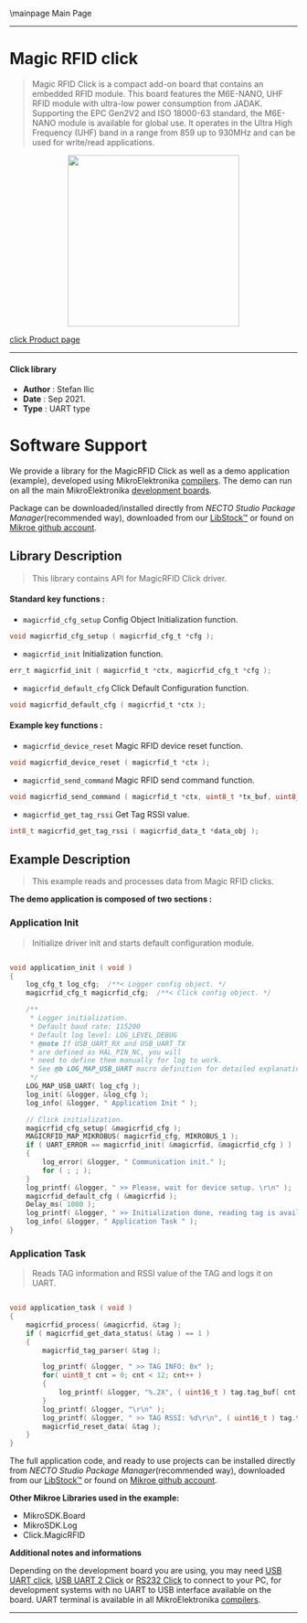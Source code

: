 \mainpage Main Page

---
# Magic RFID click

> Magic RFID Click is a compact add-on board that contains an embedded RFID module. This board features the M6E-NANO, UHF RFID module with ultra-low power consumption from JADAK. Supporting the EPC Gen2V2 and ISO 18000-63 standard, the M6E-NANO module is available for global use. It operates in the Ultra High Frequency (UHF) band in a range from 859 up to 930MHz and can be used for write/read applications.

<p align="center">
  <img src="https://download.mikroe.com/images/click_for_ide/magic_rfid_click.png" height=300px>
</p>

[click Product page](https://www.mikroe.com/magic-rfid-click)

---


#### Click library

- **Author**        : Stefan Ilic
- **Date**          : Sep 2021.
- **Type**          : UART type


# Software Support

We provide a library for the MagicRFID Click
as well as a demo application (example), developed using MikroElektronika
[compilers](https://www.mikroe.com/necto-studio).
The demo can run on all the main MikroElektronika [development boards](https://www.mikroe.com/development-boards).

Package can be downloaded/installed directly from *NECTO Studio Package Manager*(recommended way), downloaded from our [LibStock&trade;](https://libstock.mikroe.com) or found on [Mikroe github account](https://github.com/MikroElektronika/mikrosdk_click_v2/tree/master/clicks).

## Library Description

> This library contains API for MagicRFID Click driver.

#### Standard key functions :

- `magicrfid_cfg_setup` Config Object Initialization function.
```c
void magicrfid_cfg_setup ( magicrfid_cfg_t *cfg );
```

- `magicrfid_init` Initialization function.
```c
err_t magicrfid_init ( magicrfid_t *ctx, magicrfid_cfg_t *cfg );
```

- `magicrfid_default_cfg` Click Default Configuration function.
```c
void magicrfid_default_cfg ( magicrfid_t *ctx );
```

#### Example key functions :

- `magicrfid_device_reset` Magic RFID device reset function.
```c
void magicrfid_device_reset ( magicrfid_t *ctx );
```

- `magicrfid_send_command` Magic RFID send command function.
```c
void magicrfid_send_command ( magicrfid_t *ctx, uint8_t *tx_buf, uint8_t len );
```

- `magicrfid_get_tag_rssi` Get Tag RSSI value.
```c
int8_t magicrfid_get_tag_rssi ( magicrfid_data_t *data_obj );
```

## Example Description

> This example reads and processes data from Magic RFID clicks.

**The demo application is composed of two sections :**

### Application Init

> Initialize driver init and starts default configuration module.

```c

void application_init ( void ) 
{
    log_cfg_t log_cfg;  /**< Logger config object. */
    magicrfid_cfg_t magicrfid_cfg;  /**< Click config object. */

    /** 
     * Logger initialization.
     * Default baud rate: 115200
     * Default log level: LOG_LEVEL_DEBUG
     * @note If USB_UART_RX and USB_UART_TX 
     * are defined as HAL_PIN_NC, you will 
     * need to define them manually for log to work. 
     * See @b LOG_MAP_USB_UART macro definition for detailed explanation.
     */
    LOG_MAP_USB_UART( log_cfg );
    log_init( &logger, &log_cfg );
    log_info( &logger, " Application Init " );

    // Click initialization.
    magicrfid_cfg_setup( &magicrfid_cfg );
    MAGICRFID_MAP_MIKROBUS( magicrfid_cfg, MIKROBUS_1 );
    if ( UART_ERROR == magicrfid_init( &magicrfid, &magicrfid_cfg ) ) 
    {
        log_error( &logger, " Communication init." );
        for ( ; ; );
    }
    log_printf( &logger, " >> Please, wait for device setup. \r\n" );
    magicrfid_default_cfg ( &magicrfid );
    Delay_ms( 1000 );
    log_printf( &logger, " >> Initialization done, reading tag is available. \r\n" );
    log_info( &logger, " Application Task " );
}

```

### Application Task

> Reads TAG information and RSSI value of the TAG and logs it on UART.

```c

void application_task ( void ) 
{
    magicrfid_process( &magicrfid, &tag );
    if ( magicrfid_get_data_status( &tag ) == 1 ) 
    {
        magicrfid_tag_parser( &tag );

        log_printf( &logger, " >> TAG INFO: 0x" );
        for( uint8_t cnt = 0; cnt < 12; cnt++ ) 
        {
            log_printf( &logger, "%.2X", ( uint16_t ) tag.tag_buf[ cnt ] );
        }
        log_printf( &logger, "\r\n" );
        log_printf( &logger, " >> TAG RSSI: %d\r\n", ( uint16_t ) tag.tag_rssi );
        magicrfid_reset_data( &tag );
    }
}

```


The full application code, and ready to use projects can be installed directly from *NECTO Studio Package Manager*(recommended way), downloaded from our [LibStock&trade;](https://libstock.mikroe.com) or found on [Mikroe github account](https://github.com/MikroElektronika/mikrosdk_click_v2/tree/master/clicks).

**Other Mikroe Libraries used in the example:**

- MikroSDK.Board
- MikroSDK.Log
- Click.MagicRFID

**Additional notes and informations**

Depending on the development board you are using, you may need
[USB UART click](https://www.mikroe.com/usb-uart-click),
[USB UART 2 Click](https://www.mikroe.com/usb-uart-2-click) or
[RS232 Click](https://www.mikroe.com/rs232-click) to connect to your PC, for
development systems with no UART to USB interface available on the board. UART
terminal is available in all MikroElektronika
[compilers](https://shop.mikroe.com/compilers).

---
